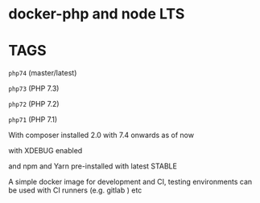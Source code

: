# docker-php and node LTS


# TAGS

`php74` (master/latest)

`php73` (PHP 7.3)

`php72` (PHP 7.2)

`php71` (PHP 7.1)


With composer installed 2.0 with 7.4 onwards as of now

with XDEBUG enabled

and npm and Yarn pre-installed with latest STABLE

A simple docker image for development and CI, testing environments can be used with CI runners (e.g. gitlab ) etc


